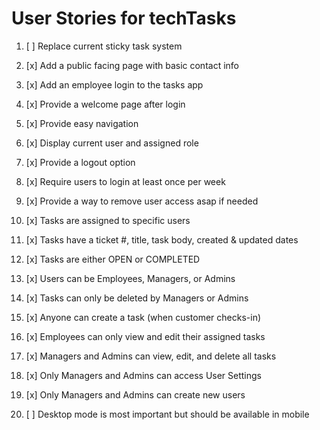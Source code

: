 # User Stories for techTasks

1. [ ] Replace current sticky task system
2. [x] Add a public facing page with basic contact info 
3. [x] Add an employee login to the tasks app 
4. [x] Provide a welcome page after login 
5. [x] Provide easy navigation
6. [x] Display current user and assigned role 
7. [x] Provide a logout option 
8. [x] Require users to login at least once per week

9. [x] Provide a way to remove user access asap if needed 
10. [x] Tasks are assigned to specific users 
11. [x] Tasks have a ticket #, title, task body, created & updated dates
12. [x] Tasks are either OPEN or COMPLETED 
13. [x] Users can be Employees, Managers, or Admins 
14. [x] Tasks can only be deleted by Managers or Admins 
15. [x] Anyone can create a task (when customer checks-in)
16. [x] Employees can only view and edit their assigned tasks  

17. [x] Managers and Admins can view, edit, and delete all tasks 
18. [x] Only Managers and Admins can access User Settings 
19. [x] Only Managers and Admins can create new users 
20. [ ] Desktop mode is most important but should be available in mobile 